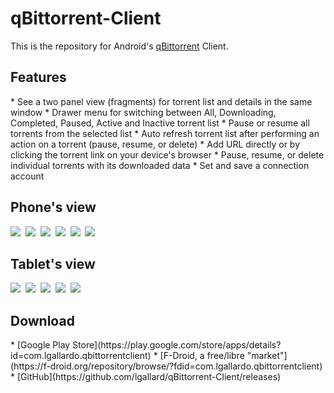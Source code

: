 qBittorrent-Client
==================

This is the repository for Android's [qBittorrent](http://www.qbittorrent.org/) Client.

<h2 id="features">Features</h2>
* See a two panel view (fragments) for torrent list and details in the same window
* Drawer menu for switching between All, Downloading, Completed, Paused, Active and Inactive torrent list
* Pause or resume all torrents from the selected list
* Auto refresh torrent list after performing an action on a torrent (pause, resume, or delete) 
* Add URL directly or by clicking the torrent link on your device's browser
* Pause, resume, or delete individual torrents with its downloaded data
* Set and save a connection account

<h2>Phone's view</h2>
<img src="https://farm8.staticflickr.com/7533/15370949504_0343b0d714.jpg">&nbsp;
<img src="https://farm8.staticflickr.com/7492/15806831859_84ac204a2c.jpg">&nbsp;
<img src="https://farm8.staticflickr.com/7542/15807108457_0d15e11ed1.jpg">&nbsp;
<img src="https://farm6.staticflickr.com/5596/14551722492_ae99d639b8.jpg">&nbsp;
<img src="https://farm8.staticflickr.com/7520/15370588224_4df591325b.jpg">&nbsp;
<img src="https://farm6.staticflickr.com/5547/12764293595_4fd5078513.jpg">&nbsp;

<h2>Tablet's view</h2>
<img src="https://farm8.staticflickr.com/7573/15990853711_9ac92dc8a5_c.jpg">&nbsp;
<img src="https://farm8.staticflickr.com/7554/15370588554_a0d297ff4e_c.jpg"/>&nbsp;
<img src="https://farm4.staticflickr.com/3880/14275272160_3f7d8d5dba_c.jpg"/>&nbsp;
<img src="https://farm3.staticflickr.com/2926/14482048333_9df77b4516_c.jpg"/>&nbsp;
<img src="https://farm3.staticflickr.com/2930/14438782316_505386d3e6_c.jpg"/>&nbsp;

<h2 id="download">Download</h2>
* [Google Play Store](https://play.google.com/store/apps/details?id=com.lgallardo.qbittorrentclient)
* [F-Droid, a free/libre "market"](https://f-droid.org/repository/browse/?fdid=com.lgallardo.qbittorrentclient)
* [GitHub](https://github.com/lgallard/qBittorrent-Client/releases)
